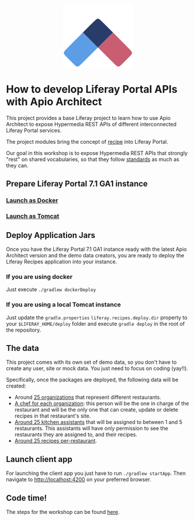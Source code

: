 <div align="center">
    <a href="https://github.com/liferay/com-liferay-apio-architect" target="blank"><img src="./images/logo.png"/></a>
</div>

# How to develop Liferay Portal APIs with Apio Architect

This project provides a base Liferay project to learn how to use Apio Architect to expose Hypermedia REST APIs of different interconnected Liferay Portal services.

The project modules bring the concept of [recipe](https://github.com/liferay-labs/apio-workshop/blob/master/liferay-recipes-service/service.xml#L7) into Liferay Portal.

Our goal in this workshop is to expose Hypermedia REST APIs that strongly "rest" on shared vocabularies, so that they follow [standards](https://schema.org/Recipe) as much as they can.

## Prepare Liferay Portal 7.1 GA1 instance

### [Launch as Docker](docs/1.1_launch_with_docker.markdown)

### [Launch as Tomcat](docs/1.2_launch_as_tomcat.markdown)

## Deploy Application Jars

Once you have the Liferay Portal 7.1 GA1 instance ready with the latest Apio Architect version and the demo data creators, you are ready to deploy the Liferay Recipes application into your instance.

### If you are using docker

Just execute `./gradlew dockerDeploy`

### If you are using a local Tomcat instance

Just update the `gradle.properties` `liferay.recipes.deploy.dir` property to your `$LIFERAY_HOME/deploy` folder and execute `gradle deploy` in the root of the repository.

## The data

This project comes with its own set of demo data, so you don't have to create any user, site or mock data. You just need to focus on coding (yay!!).

Specifically, once the packages are deployed, the following data will be created:

- Around [25 organizations](https://github.com/liferay-labs/apio-workshop/blob/master/liferay-recipes-demo/src/main/java/com/liferay/recipes/demo/internal/RecipesDemo.java#L346) that represent different restaurants.
- [A chef for each organization](https://github.com/liferay-labs/apio-workshop/blob/master/liferay-recipes-demo/src/main/java/com/liferay/recipes/demo/internal/RecipesDemo.java#L183): this person will be the one in charge of the restaurant and will be the only one that can create, update or delete recipes in that restaurant's site.
- [Around 25 kitchen assistants](https://github.com/liferay-labs/apio-workshop/blob/master/liferay-recipes-demo/src/main/java/com/liferay/recipes/demo/internal/RecipesDemo.java#L207) that will be assigned to between 1 and 5 restaurants. This assistants will have only permission to see the restaurants they are assigned to, and their recipes.
- [Around 25 recipes per-restaurant](https://github.com/liferay-labs/apio-workshop/blob/master/liferay-recipes-demo/src/main/java/com/liferay/recipes/demo/internal/RecipesDemo.java#L329).

## Launch client app

For launching the client app you just have to run `./gradlew startApp`. Then navigate to [http://localhost:4200](http://localhost:4200) on your preferred browser.

## Code time!

The steps for the workshop can be found [here](docs/STEPS.markdown).